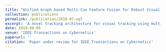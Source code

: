 ```yaml
---
title: "Unified Graph based Multi-Cue Feature Fusion for Robust Visual Tracking"
collection: publications
permalink: /publication/2018-07-ugf
excerpt: 'A novel tracking architecture for visual tracking using multiple feature graph diffusion and adaptive environment adaptation.'
date: 2018-08-05
venue: 'IEEE Transactions on Cybernetics'
paperurl: ''
citation: 'Paper under review for IEEE Transactions on Cybernetics'
---
```

